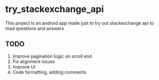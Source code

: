 # try_stackexchange_api
This project is an android app made just to try out stackexchange api to read questions and answers

## TODO

1. Improve pagination logic on scroll end
2. Fix alignment issues
3. Improve UI
3. Code formatting, adding comments
